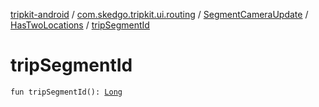 [tripkit-android](../../../index.md) / [com.skedgo.tripkit.ui.routing](../../index.md) / [SegmentCameraUpdate](../index.md) / [HasTwoLocations](index.md) / [tripSegmentId](./trip-segment-id.md)

# tripSegmentId

`fun tripSegmentId(): `[`Long`](https://kotlinlang.org/api/latest/jvm/stdlib/kotlin/-long/index.html)